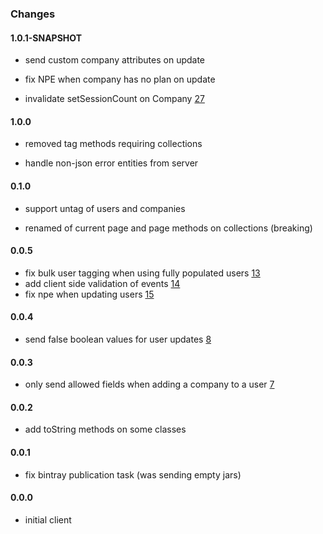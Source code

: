 ### Changes

#### 1.0.1-SNAPSHOT

 - send custom company attributes on update
 
 - fix NPE when company has no plan on update
 
 - invalidate setSessionCount on Company [27](https://github.com/intercom/intercom-java/issues/27) 

#### 1.0.0

 - removed tag methods requiring collections
 
 - handle non-json error entities from server

#### 0.1.0

 - support untag of users and companies
 
 - renamed of current page and page methods on collections (breaking)

#### 0.0.5

- fix bulk user tagging when using fully populated users  [13](https://github.com/intercom/intercom-java/issues/13)
- add client side validation of events  [14](https://github.com/intercom/intercom-java/issues/14)
- fix npe when updating users [15](https://github.com/intercom/intercom-java/issues/15)


#### 0.0.4

- send false boolean values for user updates [8](https://github.com/intercom/intercom-java/issues/8)

#### 0.0.3

- only send allowed fields when adding a company to a user [7](https://github.com/intercom/intercom-java/issues/7)

#### 0.0.2

 - add toString methods on some classes

#### 0.0.1

 - fix bintray publication task (was sending empty jars)

#### 0.0.0

 - initial client
